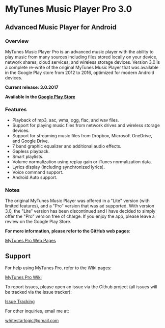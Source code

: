 # MyTunes Music Player Pro 3.0
## Advanced Music Player for Android

### Overview
MyTunes Music Player Pro is an advanced music player with the ability to play music from many sources including files stored locally on your device, network shares, cloud services, and wireless storage devices. Version 3.0 is a complete re-write of the original MyTunes Music Player that was available in the Google Play store from 2012 to 2016, optimized for modern Android devices.


**Current release: 3.0.2017**

**Available in the [Google Play Store](
https://play.google.com/store/apps/details?id=com.whitestarlogic.mytunespro3)**

### Features

- Playback of mp3, aac, wma, ogg, flac, and wav files.
- Support for playing music files from network drives and wireless storage devices.
- Support for streaming music files from Dropbox, Microsoft OneDrive, and Google Drive.
- 7 band graphic equalizer and additional audio effects.
- Gapless playback.
- Smart playlists.
- Volume normalization using replay gain or iTunes normalization data.
- Lyrics display (including synchronized lyrics).
- Voice command support.
- Android Auto support.

### Notes

The original MyTunes Music Player was offered in a "Lite" version (with limited features), and a "Pro" version that was ad supported. With version 3.0, the "Lite" version has been discontinued and I have decided to simply offer the "Pro" version free of charge. If you enjoy the app, please leave a review on the Google Play Store.

**For more information, please refer to the GitHub web pages:**

[MyTunes Pro Web Pages](https://mrichards957.github.io/MyTunesPro3/)

## Support

For help using MyTunes Pro, refer to the Wiki pages:

[MyTunes Pro Wiki](https://github.com/mrichards957/ArgusTVRemote/wiki)

To report issues, please open an issue via the Github project (all issues will be tracked via the issue tracker):

[Issue Tracking](https://github.com/mrichards957/MyTunesPro3/issues)

For other inquiries, email me at:

[whitestarlogic@gmail.com](mailto:whitestarlogic@gmail.com)
